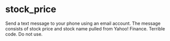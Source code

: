 # stock_price
Send a text message to your phone using an email account.
The message consists of stock price and stock name pulled from Yahoo! Finance.
Terrible code. Do not use.
